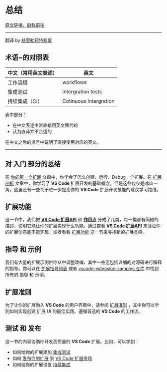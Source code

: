 # 总结

[原文链接，戳我前往](https://code.visualstudio.com/api/get-started/wrapping-up)

------

翻译 by [赫雯勒莉特翡翠](https://github.com/HeveraletLaidCenx)

## 术语~的对照表

|中文（常用英文表述）|英文|
|----|----|
|工作流程|workflows|
|集成测试|intergration tests|
|持续集成（CI）|Cotinuous Intergration|

表中部分：

* 在中文表述中常直接用英文替代的
* 认为直译并不合适的

在中文之后的括号中说明了直接使用对应的英文。

------

## 对 **入门** 部分的总结

在 [你的第一个扩展](https://code.visualstudio.com/api/get-started/your-first-extension) 文章中，你学会了怎么创建、运行、Debug一个扩展。在 [扩展剖析](https://code.visualstudio.com/api/get-started/extension-anatomy) 文章中，你学习了 **VS Code** 扩展开发的基础概念。但是这些仅仅是冰山一角，这里还有一些关于进一步提高你的 **VS Code** 扩展开发技能的建议学习路线。

## 扩展功能

这一节中，我们把 [**VS Code 扩展API**](https://code.visualstudio.com/api/references/vscode-api) 和 [**作用点**](https://code.visualstudio.com/api/references/contribution-points) 分成了几类，每一类都有简短的描述，说明它能让你的扩展实现什么功能。通过查看 [**VS Code 扩展API**](https://code.visualstudio.com/api/references/vscode-api) 来验证你的扩展创意能不能实现，或者看看 [扩展功能](https://code.visualstudio.com/api/extension-capabilities/overview) 这一节来寻找新的扩展灵感。

## 指导 和 示例

我们有大量的扩展示例供你从中调整改编，其中一些还包括详细的对源码进行解释的指导。你可以在 [扩展指导列表](https://code.visualstudio.com/api/extension-guides/overview) 或者 [vscode-extension-samples 仓库](https://github.com/microsoft/vscode-extension-samples) 中找到所有的 指导 和 示例。

## 扩展准则

为了让你的扩展融入 **VS Code** 的用户界面中，请参阅 [扩展准则](https://code.visualstudio.com/api/references/extension-guidelines) ，其中你可以学到如何实现创建 扩展 UI 的最佳实践、遵循首选的 **VS Code** 的工作流。

## 测试 和 发布

这一节的内容协助你开发高质量的 **VS Code** 扩展。比如，可以学到：

* 如何给你的扩展添加 [集成测试](https://code.visualstudio.com/api/working-with-extensions/testing-extension)
* 如何 [发布你的扩展](https://code.visualstudio.com/api/working-with-extensions/publishing-extension) 到 [VS Code 扩展市场](https://marketplace.visualstudio.com/)
* 如何给你的扩展设置 [持续集成](https://code.visualstudio.com/api/working-with-extensions/continuous-integration)
